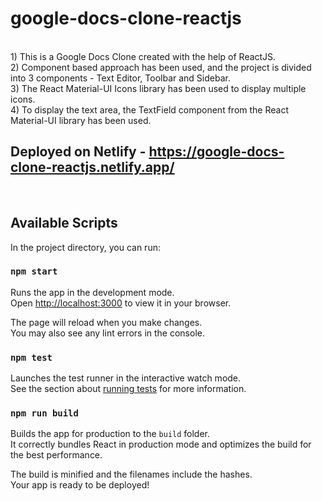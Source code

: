 # google-docs-clone-reactjs
<br>
1) This is a Google Docs Clone created with the help of ReactJS.
<br>
2) Component based approach has been used, and the project is divided into 3 components - Text Editor, Toolbar and Sidebar.
<br>
3) The React Material-UI Icons library has been used to display multiple icons.
<br>
4) To display the text area, the TextField component from the React Material-UI library has been used.
<br>

## Deployed on Netlify - https://google-docs-clone-reactjs.netlify.app/

<br>

## Available Scripts

In the project directory, you can run:

### `npm start`

Runs the app in the development mode.\
Open [http://localhost:3000](http://localhost:3000) to view it in your browser.

The page will reload when you make changes.\
You may also see any lint errors in the console.

### `npm test`

Launches the test runner in the interactive watch mode.\
See the section about [running tests](https://facebook.github.io/create-react-app/docs/running-tests) for more information.

### `npm run build`

Builds the app for production to the `build` folder.\
It correctly bundles React in production mode and optimizes the build for the best performance.

The build is minified and the filenames include the hashes.\
Your app is ready to be deployed!
